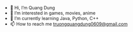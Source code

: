 - 👋 Hi, I’m Quang Dung
- 👀 I’m interested in games, movies, anime
- 🌱 I’m currently learning Java, Python, C++
- 📫 How to reach me truongquangdung0609@gmail.com

<!---
quanggdungg0609/quanggdungg0609 is a ✨ special ✨ repository because its `README.md` (this file) appears on your GitHub profile.
You can click the Preview link to take a look at your changes.
--->
